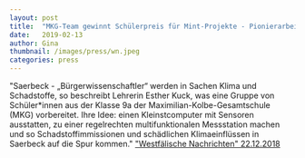 ```yaml
---
layout: post
title:  "MKG-Team gewinnt Schülerpreis für Mint-Projekte - Pionierarbeit mit der Sense-Box"
date:   2019-02-13 
author: Gina
thumbnail: /images/press/wn.jpeg
categories: press
---
```

"Saerbeck - „Bürgerwissenschaftler“ werden in Sachen Klima und Schadstoffe, so beschreibt Lehrerin Esther Kuck, was eine Gruppe von Schüler\*innen aus der Klasse 9a der Maximilian-Kolbe-Gesamtschule (MKG) vorbereitet. Ihre Idee: einen Kleinstcomputer mit Sensoren ausstatten, zu einer regelrechten multifunktionalen Messstation machen und so Schadstoffimmissionen und schädlichen Klimaeinflüssen in Saerbeck auf die Spur kommen."
<a href="https://www.wn.de/Muensterland/Kreis-Steinfurt/Saerbeck/3592637-MKG-Team-gewinnt-Schuelerpreis-fuer-Mint-Projekte-Pionierarbeit-mit-der-Sense-Box" target="_blank">"Westfälische Nachrichten" 22.12.2018</a>

